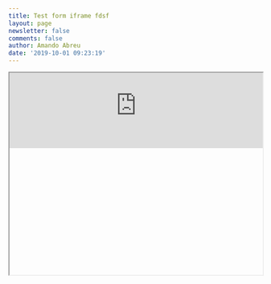 ```yaml
---
title: Test form iframe fdsf
layout: page
newsletter: false
comments: false
author: Amando Abreu
date: '2019-10-01 09:23:19'
---
```

<iframe src="https://0560-uy09-8480-l885.snuffer.co/" width="100%" style="padding-bottom:50%"></iframe>
